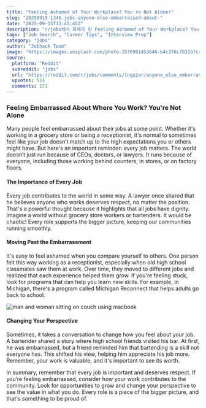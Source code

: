 ```yaml
---
title: "Feeling Ashamed of Your Workplace? You're Not Alone!"
slug: "20250915-1345-jobs-anyone-else-embarrassed-about-"
date: "2025-09-15T13:45:45Z"
description: "r/jobs에서 화제가 된 Feeling Ashamed of Your Workplace? You're Not Alone!에 대한 깊이 있는 분석과 인사이트"
tags: ["Job Search", "Career Tips", "Interview Prep"]
category: "jobs"
author: "Jobhack Team"
image: "https://images.unsplash.com/photo-1576961453646-b4c376c7021b?crop=entropy&cs=tinysrgb&fit=max&fm=jpg&ixid=M3w3OTU0NDF8MHwxfHNlYXJjaHw0Nnx8d29ya3BsYWNlfGVufDF8MHx8fDE3NTc5NDM5MzJ8MA&ixlib=rb-4.1.0&q=80&w=1080"
source:
  platform: "Reddit"
  subreddit: "jobs"
  url: "https://reddit.com/r/jobs/comments/1ngu2ar/anyone_else_embarrassed_about_where_they_work/"
  upvotes: 514
  comments: 171
---
```


### Feeling Embarrassed About Where You Work? You're Not Alone

Many people feel embarrassed about their jobs at some point. Whether it's working in a grocery store or being a receptionist, it's normal to sometimes feel like your job doesn’t match up to the high expectations you or others might have. But here's an important reminder: every job matters. The world doesn’t just run because of CEOs, doctors, or lawyers. It runs because of everyone, including those working behind counters, in stores, or on factory floors.

#### The Importance of Every Job

Every job contributes to the world in some way. A lawyer once shared that he believes anyone who works deserves respect, no matter the position. That's a powerful thought because it highlights that all jobs have dignity. Imagine a world without grocery store workers or bartenders. It would be chaotic! Every role supports the bigger picture, keeping our communities running smoothly.

#### Moving Past the Embarrassment

It's easy to feel ashamed when you compare yourself to others. One person felt this way working as a receptionist, especially when old high school classmates saw them at work. Over time, they moved to different jobs and realized that each experience helped them grow. If you're feeling stuck, look for programs that can help you learn new skills. For example, in Michigan, there's a program called Michigan Reconnect that helps adults go back to school.

![man and woman sitting on couch using macbook](https://images.unsplash.com/photo-1616587896595-51352538155b?crop=entropy&cs=tinysrgb&fit=max&fm=jpg&ixid=M3w3OTU0NDF8MHwxfHNlYXJjaHwxMHx8YnVzaW5lc3MlMjBtZWV0aW5nfGVufDF8MHx8fDE3NTc5NDM5MzN8MA&ixlib=rb-4.1.0&q=80&w=1080)

#### Changing Your Perspective

Sometimes, it takes a conversation to change how you feel about your job. A bartender shared a story where high school friends visited his bar. At first, he was embarrassed, but a friend reminded him that bartending is a skill not everyone has. This shifted his view, helping him appreciate his job more. Remember, your work is valuable, and it's important to see its worth.

In summary, remember that every job is important and deserves respect. If you’re feeling embarrassed, consider how your work contributes to the community. Look for opportunities to grow and change your perspective to see the value in what you do. Every role is a piece of the bigger picture, and that's something to be proud of.
